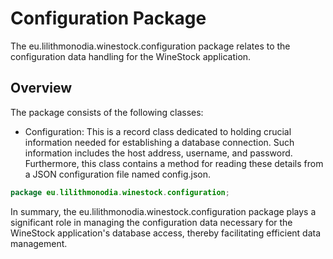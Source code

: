 # Configuration Package
The eu.lilithmonodia.winestock.configuration package relates to the configuration data handling for the WineStock application.

## Overview
The package consists of the following classes:
- Configuration: This is a record class dedicated to holding crucial information needed for establishing a database connection. Such information includes the host address, username, and password. Furthermore, this class contains a method for reading these details from a JSON configuration file named config.json.

```java
package eu.lilithmonodia.winestock.configuration;
```

In summary, the eu.lilithmonodia.winestock.configuration package plays a significant role in managing the configuration data necessary for the WineStock application's database access, thereby facilitating efficient data management.